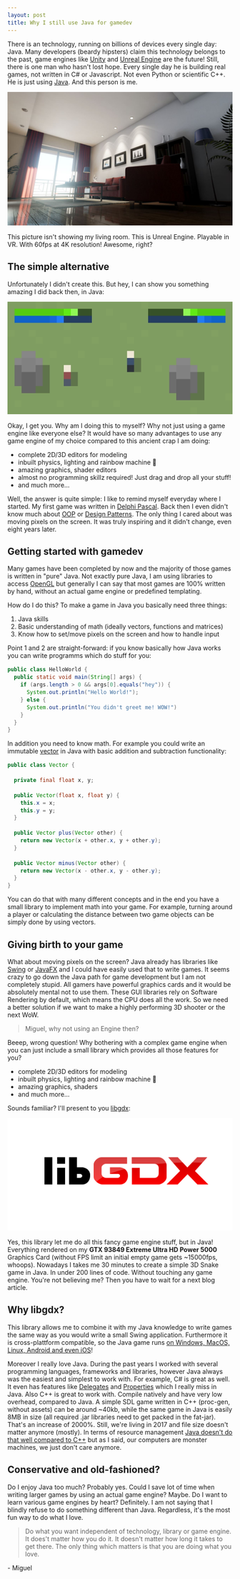 ```yaml
---
layout: post
title: Why I still use Java for gamedev
---
```


There is an technology, running on billions of devices every single day: Java.
Many developers (beardy hipsters) claim this technology belongs to the past, game engines like [Unity](https://unity3d.com/) and [Unreal Engine](https://www.unrealengine.com/en-US/what-is-unreal-engine-4) are the future! Still, there is one man who hasn't lost hope. Every single day he is building real games, not written in C# or Javascript. Not even Python or scientific C++. He is just using [Java](https://www.java.com/en/). And this person is me.

![unreal-engine](/public/media/unreal-engine-room.jpg)

This picture isn't showing my living room. This is Unreal Engine. Playable in VR. With 60fps at 4K resolution! Awesome, right?

## The simple alternative

Unfortunately I didn't create this. But hey, I can show you something amazing I did back then, in Java:

![example-game](/public/media/example-game.jpg)

Okay, I get you. Why am I doing this to myself? Why not just using a game engine like everyone else? It would have so many advantages to use any game engine of my choice compared to this ancient crap I am doing:

* complete 2D/3D editors for modeling
* inbuilt physics, lighting and rainbow machine 🌈
* amazing graphics, shader editors
* almost no programming skillz required! Just drag and drop all your stuff!
* and much more...

Well, the answer is quite simple: I like to remind myself everyday where I started. My first game was written in [Delphi Pascal](https://en.wikipedia.org/wiki/Delphi_(programming_language)). Back then I even didn't know much about [OOP](http://searchmicroservices.techtarget.com/definition/object-oriented-programming-OOP) or [Design Patterns](https://sourcemaking.com/design_patterns). The only thing I cared about was moving pixels on the screen. It was truly inspiring and it didn't change, even eight years later.

## Getting started with gamedev

Many games have been completed by now and the majority of those games is written in "pure" Java. Not exactly pure Java, I am using libraries to access [OpenGL](https://www.opengl.org/) but generally I can say that most games are 100% written by hand, without an actual game engine or predefined templating.

How do I do this? To make a game in Java you basically need three things:

1. Java skills
2. Basic understanding of math (ideally vectors, functions and matrices)
3. Know how to set/move pixels on the screen and how to handle input

Point 1 and 2 are straight-forward: if you know basically how Java works you can write programms which do stuff for you:
```java
public class HelloWorld {
  public static void main(String[] args) {
    if (args.length > 0 && args[0].equals("hey")) {
      System.out.println("Hello World!");
    } else {
      System.out.println("You didn't greet me! WOW!")
    }
  }
}
```
In addition you need to know math. For example you could write an immutable [vector](http://www.bbc.co.uk/education/guides/zxd26sg/revision) in Java with basic addition and subtraction functionality:
```java
public class Vector {

  private final float x, y;

  public Vector(float x, float y) {
    this.x = x;
    this.y = y;
  }

  public Vector plus(Vector other) {
    return new Vector(x + other.x, y + other.y);
  }

  public Vector minus(Vector other) {
    return new Vector(x - other.x, y - other.y);
  }
}
```
You can do that with many different concepts and in the end you have a small library to implement math into your game. For example, turning around a player or calculating the distance between two game objects can be simply done by using vectors.

## Giving birth to your game

What about moving pixels on the screen? Java already has libraries like [Swing](https://en.wikipedia.org/wiki/Swing_(Java)) or [JavaFX](https://en.wikipedia.org/wiki/JavaFX) and I could have easily used that to write games. It seems crazy to go down the Java path for game development but I am not completely stupid. All gamers have powerful graphics cards and it would be absolutely mental not to use them. These GUI libraries rely on Software Rendering by default, which means the CPU does all the work. So we need a better solution if we want to make a highly performing 3D shooter or the next WoW.

> Miguel, why not using an Engine then?

Beeep, wrong question! Why bothering with a complex game engine when you can just include a small library which provides all those features for you?

* complete 2D/3D editors for modeling
* inbuilt physics, lighting and rainbow machine 🌈
* amazing graphics, shaders
* and much more...

Sounds familiar? I'll present to you [libgdx](https://libgdx.badlogicgames.com/):

![libgdx-icon](/public/media/libgdx-icon.png)

Yes, this library let me do all this fancy game engine stuff, but in Java! Everything rendered on my **GTX 93849 Extreme Ultra HD Power 5000** Graphics Card (without FPS limit an initial empty game gets ~15000fps, whoops). Nowadays I takes me 30 minutes to create a simple 3D Snake game in Java. In under 200 lines of code. Without touching any game engine. You're not believing me? Then you have to wait for a next blog article.

## Why libgdx?

This library allows me to combine it with my Java knowledge to write games the same way as you would write a small Swing application. Furthermore it is cross-plattform compatible, so the Java game runs [on Windows, MacOS, Linux, Android and even iOS](http://libgdx.badlogicgames.com/features.html)!

Moreover I really love Java. During the past years I worked with several programming languages, frameworks and libraries, however Java always was the easiest and simplest to work with. For example, C# is great as well. It even has features like [Delegates](https://msdn.microsoft.com/en-gb/library/aa288459(v=vs.71).aspx) and [Properties](https://msdn.microsoft.com/en-us/library/x9fsa0sw(v=vs.100).aspx) which I really miss in Java. Also C++ is great to work with. Compile natively and have very low overhead, compared to Java. A simple SDL game written in C++ (proc-gen, without assets) can be around ~40kb, while the same game in Java is easily 8MB in size (all required .jar libraries need to get packed in the fat-jar). That's an increase of 2000%. Still, we're living in 2017 and file size doesn't matter anymore (mostly). In terms of resource management [Java doesn't do that well compared to C++](https://benchmarksgame.alioth.debian.org/u64q/compare.php?lang=java&lang2=gpp) but as I said, our computers are monster machines, we just don't care anymore.

## Conservative and old-fashioned?

Do I enjoy Java too much? Probably yes. Could I save lot of time when writing larger games by using an actual game engine? Maybe. Do I want to learn various game engines by heart? Definitely. I am not saying that I blindly refuse to do something different than Java. Regardless, it's the most fun way to do what I love.

> Do what you want independent of technology, library or game engine. It does't matter how you do it. It doesn't matter how long it takes to get there. The only thing which matters is that you are doing what you love.

\- Miguel
